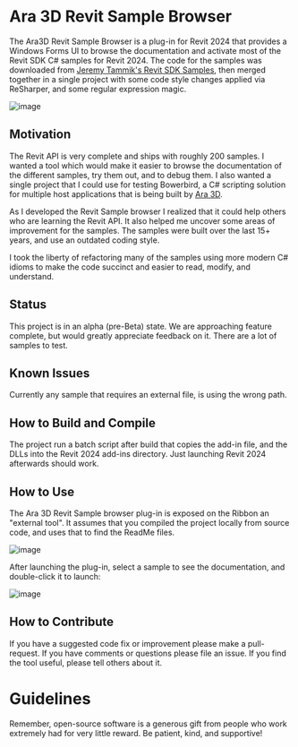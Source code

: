 # Ara 3D Revit Sample Browser

The Ara3D Revit Sample Browser is a plug-in for Revit 2024 that provides a Windows Forms UI to browse the documentation and activate most of the Revit SDK C# samples for Revit 2024. 
The code for the samples was downloaded from [Jeremy Tammik's Revit SDK Samples](https://github.com/jeremytammik/RevitSdkSamples), then merged together in a single project
with some code style changes applied via ReSharper, and some regular expression magic.   

![image](https://github.com/ara3d/revit-sample-browser/assets/1759994/0b563e02-9cfe-445c-8f07-c38c0053aea2)

## Motivation 

The Revit API is very complete and ships with roughly 200 samples. I wanted a tool which would make it easier to browse the documentation of the different samples,
try them out, and to debug them. I also wanted a single project that I could use for testing Bowerbird, a C# scripting 
solution for multiple host applications that is being built by [Ara 3D](https://ara3d.com).  

As I developed the Revit Sample browser I realized that it could help others who are learning the Revit API. It also helped me uncover some areas of improvement 
for the samples. The samples were built over the last 15+ years, and use an outdated coding style. 

I took the liberty of refactoring many of the samples using more modern C# idioms to make the code 
succinct and easier to read, modify, and understand. 

## Status

This project is in an alpha (pre-Beta) state. We are approaching feature complete, but would greatly appreciate feedback on it. 
There are a lot of samples to test. 

## Known Issues

Currently any sample that requires an external file, is using the wrong path. 

## How to Build and Compile 

The project run a batch script after build that copies the add-in file, and the DLLs into the Revit 2024 add-ins directory.
Just launching Revit 2024 afterwards should work. 

## How to Use

The Ara 3D Revit Sample browser plug-in is exposed on the Ribbon an "external tool". 
It assumes that you compiled the project locally from source code, and uses that to find the ReadMe files.  

![image](https://github.com/ara3d/revit-sample-browser/assets/1759994/aef71eab-555c-4a96-86c9-916bd20ccc02)

After launching the plug-in, select a sample to see the documentation, and double-click it to launch: 

![image](https://github.com/ara3d/revit-sample-browser/assets/1759994/f3261c95-d7d2-4431-addc-3968cf0b7a30)

## How to Contribute 

If you have a suggested code fix or improvement please make a pull-request. 
If you have comments or questions please file an issue. 
If you find the tool useful, please tell others about it.

# Guidelines

Remember, open-source software is a generous gift from people who work extremely had for very little reward. 
Be patient, kind, and supportive!
